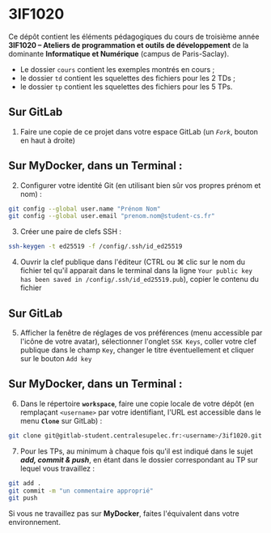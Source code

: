 # 3IF1020

Ce dépôt contient les éléments pédagogiques du cours de troisième année 
**3IF1020 – Ateliers de programmation et outils de développement**
de la dominante **Informatique et Numérique** (campus de Paris-Saclay).

- Le dossier `cours` contient les exemples montrés en cours ;
- le dossier `td` contient les squelettes des fichiers pour les 2 TDs ;
- le dossier `tp` contient les squelettes des fichiers pour les 5 TPs.

## Sur GitLab

1. Faire une copie de ce projet dans votre espace GitLab (un *`Fork`*, bouton en haut à droite)

## Sur MyDocker, dans un Terminal :

2. Configurer votre identité Git (en utilisant bien sûr vos propres prénom et nom) :
```sh
git config --global user.name "Prénom Nom"
git config --global user.email "prenom.nom@student-cs.fr"
```

3. Créer une paire de clefs SSH :
```sh
ssh-keygen -t ed25519 -f /config/.ssh/id_ed25519
```

4. Ouvrir la clef publique dans l'éditeur (CTRL ou ⌘ clic sur le nom du fichier tel qu'il 
apparait dans le terminal dans la ligne `Your public key has been saved in /config/.ssh/id_ed25519.pub`), 
copier le contenu du fichier

## Sur GitLab

5. Afficher la fenêtre de réglages de vos préférences (menu accessible par l'icône de votre 
avatar), sélectionner l'onglet `SSK Keys`, coller votre clef publique dans le champ `Key`, 
changer le titre éventuellement et cliquer sur le bouton `Add key`

## Sur MyDocker, dans un Terminal :

6. Dans le répertoire **`workspace`**, faire une copie locale de votre dépôt (en remplaçant 
`<username>` par votre identifiant, l'URL est accessible dans le menu **`Clone`** sur GitLab) :
```sh
git clone git@gitlab-student.centralesupelec.fr:<username>/3if1020.git
```

7. Pour les TPs, au minimum à chaque fois qu'il est indiqué dans le sujet ***add, commit 
& push***, en étant dans le dossier correspondant au TP sur lequel vous travaillez : 
```sh
git add .
git commit -m "un commentaire approprié"
git push
```

Si vous ne travaillez pas sur **MyDocker**, faites l'équivalent dans votre environnement.
